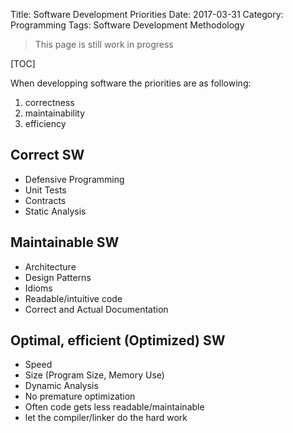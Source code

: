 Title: Software Development Priorities
Date: 2017-03-31
Category: Programming
Tags: Software Development Methodology


> This page is still work in progress

[TOC]

When developping software the priorities are as following:

1. correctness
2. maintainability
3. efficiency


## Correct SW

- Defensive Programming
- Unit Tests
- Contracts
- Static Analysis

## Maintainable SW

- Architecture
- Design Patterns
- Idioms
- Readable/intuitive code
- Correct and Actual Documentation


## Optimal, efficient (Optimized) SW

- Speed
- Size (Program Size, Memory Use)
- Dynamic Analysis
- No premature optimization
- Often code gets less readable/maintainable
- let the compiler/linker do the hard work
